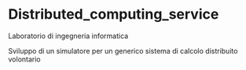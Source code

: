 # Distributed_computing_service
Laboratorio di ingegneria informatica 

Sviluppo di un simulatore per un generico sistema di calcolo distribuito volontario
